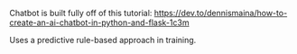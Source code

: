 Chatbot is built fully off of this tutorial: 
https://dev.to/dennismaina/how-to-create-an-ai-chatbot-in-python-and-flask-1c3m

Uses a predictive rule-based approach in training.

